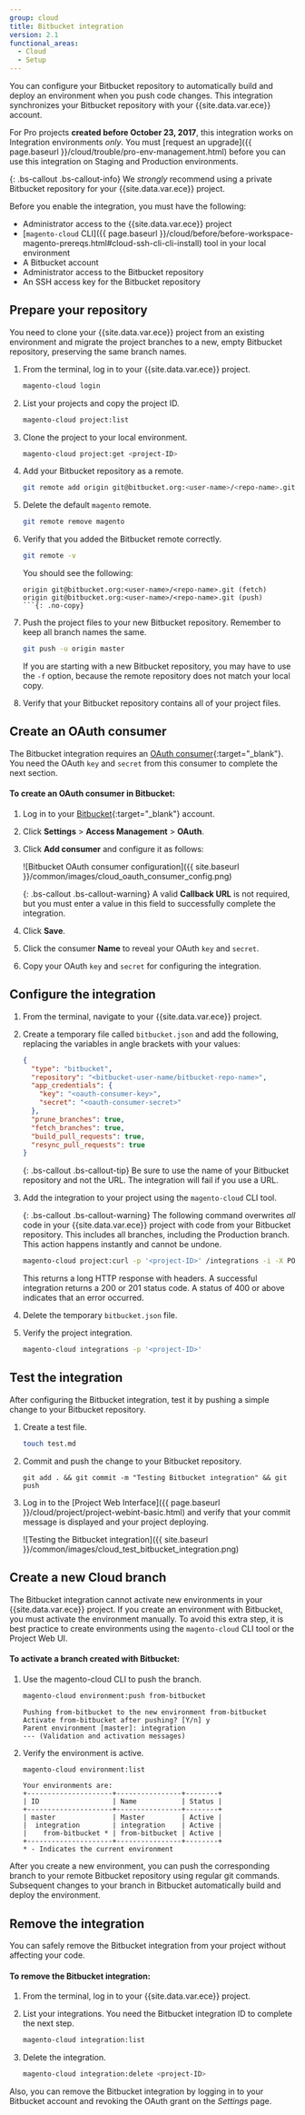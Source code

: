 ```yaml
---
group: cloud
title: Bitbucket integration
version: 2.1
functional_areas:
  - Cloud
  - Setup
---
```


You can configure your Bitbucket repository to automatically build and deploy an environment when you push code changes. This integration synchronizes your Bitbucket repository with your {{site.data.var.ece}} account.

For Pro projects **created before October 23, 2017**, this integration works on Integration environments _only_. You must [request an upgrade]({{ page.baseurl }}/cloud/trouble/pro-env-management.html) before you can use this integration on Staging and Production environments.

{: .bs-callout .bs-callout-info}
We _strongly_ recommend using a private Bitbucket repository for your {{site.data.var.ece}} project.

Before you enable the integration, you must have the following:

-  Administrator access to the {{site.data.var.ece}} project
-  [`magento-cloud` CLI]({{ page.baseurl }}/cloud/before/before-workspace-magento-prereqs.html#cloud-ssh-cli-cli-install) tool in your local environment
-  A Bitbucket account
-  Administrator access to the Bitbucket repository
-  An SSH access key for the Bitbucket repository

## Prepare your repository

You need to clone your {{site.data.var.ece}} project from an existing environment and migrate the project branches to a new, empty Bitbucket repository, preserving the same branch names.

1.  From the terminal, log in to your {{site.data.var.ece}} project.

    ```bash
    magento-cloud login
    ```

1.  List your projects and copy the project ID.

    ```bash
    magento-cloud project:list
    ```

1.  Clone the project to your local environment.

    ```bash
    magento-cloud project:get <project-ID>
    ```

1.  Add your Bitbucket repository as a remote.

    ```bash
    git remote add origin git@bitbucket.org:<user-name>/<repo-name>.git
    ```

1.  Delete the default `magento` remote.

    ```bash
    git remote remove magento
    ```

1.  Verify that you added the Bitbucket remote correctly.

    ```bash
    git remote -v
    ```

    You should see the following:

    ```terminal
    origin git@bitbucket.org:<user-name>/<repo-name>.git (fetch)
    origin git@bitbucket.org:<user-name>/<repo-name>.git (push)
    ```{: .no-copy}

1.  Push the project files to your new Bitbucket repository. Remember to keep all branch names the same.

    ```bash
    git push -u origin master
    ```

    If you are starting with a new Bitbucket repository, you may have to use the `-f` option, because the remote repository does not match your local copy.

1.  Verify that your Bitbucket repository contains all of your project files.

## Create an OAuth consumer

The Bitbucket integration requires an [OAuth consumer](https://confluence.atlassian.com/x/pwIwDg){:target="\_blank"}. You need the OAuth `key` and `secret` from this consumer to complete the next section.

#### To create an OAuth consumer in Bitbucket:

1.  Log in to your [Bitbucket](https://bitbucket.org/account/signin/){:target="\_blank"} account.

1.  Click **Settings** > **Access Management** > **OAuth**.

1.  Click **Add consumer** and configure it as follows:

    ![Bitbucket OAuth consumer configuration]({{ site.baseurl }}/common/images/cloud_oauth_consumer_config.png)

    {: .bs-callout .bs-callout-warning}
    A valid **Callback URL** is not required, but you must enter a value in this field to successfully complete the integration.

1.  Click **Save**.

1.  Click the consumer **Name** to reveal your OAuth `key` and `secret`.

1.  Copy your OAuth `key` and `secret` for configuring the integration.

## Configure the integration

1.  From the terminal, navigate to your {{site.data.var.ece}} project.

1.  Create a temporary file called `bitbucket.json` and add the following, replacing the variables in angle brackets with your values:

    ```json
    {
      "type": "bitbucket",
      "repository": "<bitbucket-user-name/bitbucket-repo-name>",
      "app_credentials": {
        "key": "<oauth-consumer-key>",
        "secret": "<oauth-consumer-secret>"
      },
      "prune_branches": true,
      "fetch_branches": true,
      "build_pull_requests": true,
      "resync_pull_requests": true
    }
    ```

    {: .bs-callout .bs-callout-tip}
    Be sure to use the name of your Bitbucket repository and not the URL. The integration will fail if you use a URL.

1.  Add the integration to your project using the `magento-cloud` CLI tool.

    {: .bs-callout .bs-callout-warning}
    The following command overwrites _all_ code in your {{site.data.var.ece}} project with code from your Bitbucket repository. This includes all branches, including the Production branch. This action happens instantly and cannot be undone.

    ```bash
    magento-cloud project:curl -p '<project-ID>' /integrations -i -X POST -d "$(< bitbucket.json)"
    ```

    This returns a long HTTP response with headers. A successful integration returns a 200 or 201 status code. A status of 400 or above indicates that an error occurred.

1.  Delete the temporary `bitbucket.json` file.

1.  Verify the project integration.

    ```bash
    magento-cloud integrations -p '<project-ID>'
    ```

## Test the integration

After configuring the Bitbucket integration, test it by pushing a simple change to your Bitbucket repository.

1.  Create a test file.

    ```bash
    touch test.md
    ```

1.  Commit and push the change to your Bitbucket repository.

    ```
    git add . && git commit -m "Testing Bitbucket integration" && git push
    ```

1.  Log in to the [Project Web Interface]({{ page.baseurl }}/cloud/project/project-webint-basic.html) and verify that your commit message is displayed and your project deploying.

    ![Testing the Bitbucket integration]({{ site.baseurl }}/common/images/cloud_test_bitbucket_integration.png)

## Create a new Cloud branch

The Bitbucket integration cannot activate new environments in your {{site.data.var.ece}} project. If you create an environment with Bitbucket, you must activate the environment manually. To avoid this extra step, it is best practice to create environments using the `magento-cloud` CLI tool or the Project Web UI.

#### To activate a branch created with Bitbucket:

1.  Use the magento-cloud CLI to push the branch.

    ```bash
    magento-cloud environment:push from-bitbucket
    ```

    ```terminal
    Pushing from-bitbucket to the new environment from-bitbucket
    Activate from-bitbucket after pushing? [Y/n] y
    Parent environment [master]: integration
    --- (Validation and activation messages)
    ```

1.  Verify the environment is active.

    ```bash
    magento-cloud environment:list
    ```

    ```
    Your environments are: 
    +---------------------+----------------+--------+
    | ID                  | Name           | Status |
    +---------------------+----------------+--------+
    | master              | Master         | Active |
    |  integration        | integration    | Active |
    |    from-bitbucket * | from-bitbucket | Active |
    +---------------------+----------------+--------+
    * - Indicates the current environment
    ```

After you create a new environment, you can push the corresponding branch to your remote Bitbucket repository using regular git commands. Subsequent changes to your branch in Bitbucket automatically build and deploy the environment.

## Remove the integration

You can safely remove the Bitbucket integration from your project without affecting your code.

#### To remove the Bitbucket integration:

1.  From the terminal, log in to your {{site.data.var.ece}} project.

1.  List your integrations. You need the Bitbucket integration ID to complete the next step.

    ```bash
    magento-cloud integration:list
    ```

1.  Delete the integration.

    ```bash
    magento-cloud integration:delete <project-ID>
    ```

Also, you can remove the Bitbucket integration by logging in to your Bitbucket account and revoking the OAuth grant on the _Settings_ page.
